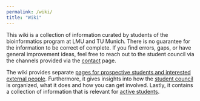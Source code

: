 ```yaml
---
permalink: /wiki/
title: "Wiki"
---
```


This wiki is a collection of information curated by students of the bioinformatics program at LMU and TU Munich. There is no guarantee for the information to be correct of complete. If you find errors, gaps, or have general improvement ideas, feel free to reach out to the student council via the channels provided via the [contact](/contact) page.

The wiki provides separate [pages for prospective students and interested external people](/wiki/prospectives). 
Furthermore, it gives insights into how the [student council](/wiki/student_council) is organized, what it does and how you can get involved.
Lastly, it contains a collection of information that is relevant for [active students](/wiki/students).

